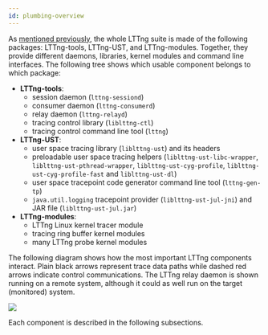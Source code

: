 ```yaml
---
id: plumbing-overview
---
```


As [mentioned previously](#doc-installing-lttng), the whole LTTng suite
is made of the following packages: LTTng-tools, LTTng-UST, and
LTTng-modules. Together, they provide different daemons, libraries,
kernel modules and command line interfaces. The following tree shows
which usable component belongs to which package:

  * **LTTng-tools**:
    * session daemon (`lttng-sessiond`)
    * consumer daemon (`lttng-consumerd`)
    * relay daemon (`lttng-relayd`)
    * tracing control library (`liblttng-ctl`)
    * tracing control command line tool (`lttng`)
  * **LTTng-UST**:
    * user space tracing library (`liblttng-ust`) and its headers
    * preloadable user space tracing helpers
      (`liblttng-ust-libc-wrapper`, `liblttng-ust-pthread-wrapper`,
      `liblttng-ust-cyg-profile`, `liblttng-ust-cyg-profile-fast`
      and `liblttng-ust-dl`)
    * user space tracepoint code generator command line tool
      (`lttng-gen-tp`)
    * `java.util.logging` tracepoint provider (`liblttng-ust-jul-jni`)
      and JAR file (`liblttng-ust-jul.jar`)
  * **LTTng-modules**:
    * LTTng Linux kernel tracer module
    * tracing ring buffer kernel modules
    * many LTTng probe kernel modules

The following diagram shows how the most important LTTng components
interact. Plain black arrows represent trace data paths while dashed
red arrows indicate control communications. The LTTng relay daemon is
shown running on a remote system, although it could as well run on the
target (monitored) system.

<div class="img img-90">
    <object data="/images/docs25/plumbing.svg" type="image/svg+xml">
        <img src="/images/docs25/plumbing.svg">
    </object>
</div>

Each component is described in the following subsections.
